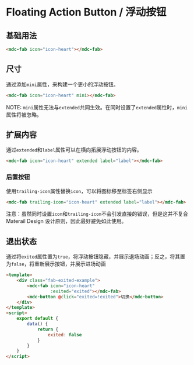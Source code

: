 # <i class="icon-button"></i> <br/> Floating Action Button / 浮动按钮

## 基础用法

```HTML
<mdc-fab icon="icon-heart"></mdc-fab>
```

<mdc-fab icon="icon-heart"></mdc-fab>

## 尺寸

通过添加`mini`属性，来构建一个更小的浮动按钮。

```HTML
<mdc-fab icon="icon-heart" mini></mdc-fab>
```

<mdc-fab icon="icon-heart" mini></mdc-fab>

NOTE: `mini`属性无法与`extended`共同生效。在同时设置了`extended`属性时，`mini`属性将被忽略。

## 扩展内容

通过`extended`和`label`属性可以在横向拓展浮动按钮的内容。

```HTML
<mdc-fab icon="icon-heart" extended label="label"></mdc-fab>
```

<mdc-fab icon="icon-heart" extended label="label"></mdc-fab>

### 后置按钮

使用`trailing-icon`属性替换`icon`，可以将图标移至标签右侧显示

```HTML
<mdc-fab trailing-icon="icon-heart" extended label="label"></mdc-fab>
```

<mdc-fab trailing-icon="icon-heart" extended label="label"></mdc-fab>

注意：虽然同时设置`icon`和`trailing-icon`不会引发直接的错误，但是这并不复合 Materail Design 设计原则，因此最好避免如此使用。

## 退出状态

通过将`exited`属性置为`true`，将浮动按钮隐藏，并展示退场动画；反之，将其置为`false`，将重新展示按钮，并展示进场动画

```HTML
<template>
    <div class="fab-exited-example">
        <mdc-fab icon="icon-heart"
                 :exited="exited"></mdc-fab>
        <mdc-button @click="exited=!exited">切换</mdc-button>
    </div>
</template>
<script>
    export default {
        data() {
            return {
                exited: false
            }
        }
    }
</script>
```

<fab-exited-example></fab-exited-example>
